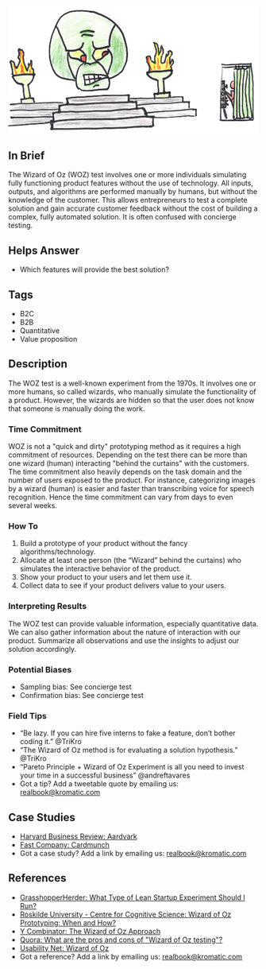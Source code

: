 ![](/assets/illustration-Wizard-of-Oz-test-Pay-no-attention-to-the-man-behind-the-curtain.png)

## In Brief

The Wizard of Oz \(WOZ\) test involves one or more individuals simulating fully functioning product features without the use of technology. All inputs, outputs, and algorithms are performed manually by humans, but without the knowledge of the customer. This allows entrepreneurs to test a complete solution and gain accurate customer feedback without the cost of building a complex, fully automated solution. It is often confused with concierge testing.

## Helps Answer

* Which features will provide the best solution?

## Tags

* B2C
* B2B
* Quantitative
* Value proposition

## Description

The WOZ test is a well-known experiment from the 1970s. It involves one or more humans, so called wizards, who manually simulate the functionality of a product. However, the wizards are hidden so that the user does not know that someone is manually doing the work.

### Time Commitment

WOZ is not a "quick and dirty" prototyping method as it requires a high commitment of resources. Depending on the test there can be more than one wizard \(human\) interacting "behind the curtains" with the customers. The time commitment also heavily depends on the task domain and the number of users exposed to the product. For instance, categorizing images by a wizard \(human\) is easier and faster than transcribing voice for speech recognition. Hence the time commitment can vary from days to even several weeks.

### How To

1. Build a prototype of your product without the fancy algorithms/technology.
2. Allocate at least one person \(the “Wizard” behind the curtains\) who simulates the interactive behavior of the product.
3. Show your product to your users and let them use it.
4. Collect data to see if your product delivers value to your users.

### Interpreting Results

The WOZ test can provide valuable information, especially quantitative data. We can also gather information about the nature of interaction with our product. Summarize all observations and use the insights to adjust our solution accordingly.

### Potential Biases

* Sampling bias: See concierge test
* Confirmation bias: See concierge test

### Field Tips

* “Be lazy. If you can hire five interns to fake a feature, don’t bother coding it.” @TriKro
* “The Wizard of Oz method is for evaluating a solution hypothesis.” @TriKro
* “Pareto Principle + Wizard of Oz Experiment is all you need to invest your time in a successful business” @andreftavares
* Got a tip? Add a tweetable quote by emailing us: [realbook@kromatic.com](mailto:realbook@kromatic.com)

## Case Studies

* [Harvard Business Review: Aardvark](https://hbr.org/product/Aardvark/an/811064-PDF-ENG)
* [Fast Company: Cardmunch](http://www.fastcompany.com/1807189/year-after-linkedin-came-calling-cardmunch-poised-make-rolodex-obsolete)
* Got a case study? Add a link by emailing us: [realbook@kromatic.com](mailto:realbook@kromatic.com) 

## References

* [GrasshopperHerder: What Type of Lean Startup Experiment Should I Run?](https://grasshopperherder.com/what-type-of-lean-startup-experiment-should-i-run/)
* [Roskilde University - Centre for Cognitive Science: Wizard of Oz Prototyping: When and How?](http://www.spokendialogue.dk/Publications/1994i/WPCS-94-1-10.2.94.pdf)
* [Y Combinator: The Wizard of Oz Approach](http://themacro.com/articles/2016/01/ask-yc-upfront-technical-investments/)
* [Quora: What are the pros and cons of "Wizard of Oz testing"?](https://www.quora.com/What-are-the-pros-and-cons-of-Wizard-of-Oz-testing)
* [Usability Net: Wizard of Oz](http://www.usabilitynet.org/tools/wizard.htm)
* Got a reference? Add a link by emailing us: [realbook@kromatic.com](realbook@kromatic.com)



